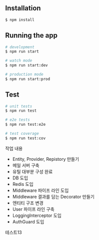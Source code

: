 ## Installation

```bash
$ npm install
```

## Running the app

```bash
# development
$ npm run start

# watch mode
$ npm run start:dev

# production mode
$ npm run start:prod
```

## Test

```bash
# unit tests
$ npm run test

# e2e tests
$ npm run test:e2e

# test coverage
$ npm run test:cov
```

작업 내용  

+ Entity, Provider, Repistory 만들기
+ 메일 서버 구축
+ 유틸 대부분 구성 완료
+ DB 도입
+ Redis 도입
+ Middleware 파이프 라인 도입
+ Middleware 결과를 담는 Decorator 만들기
+ 엔티티 구조 변경
+ User 파이프 라인 구축
+ LoggingInterceptor 도입
+ AuthGuard 도입

테스트13
